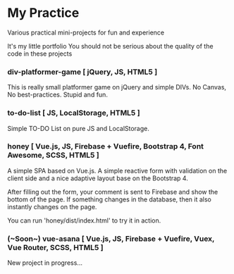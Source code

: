 # My Practice
Various practical mini-projects for fun and experience

It's my little portfolio
You should not be serious about the quality of the code in these projects


### div-platformer-game  [ jQuery, JS, HTML5 ]
This is really small platformer game on jQuery and simple DIVs. No Canvas, No best-practices.
Stupid and fun.


### to-do-list  [ JS, LocalStorage, HTML5 ]
Simple TO-DO List on pure JS and LocalStorage.


### honey  [ Vue.js, JS, Firebase + Vuefire, Bootstrap 4, Font Awesome, SCSS, HTML5 ]
A simple SPA based on Vue.js.
A simple reactive form with validation on the client side and a nice adaptive layout base on the Bootstrap 4.

After filling out the form, your comment is sent to Firebase and show the bottom of the page. If something changes in the database, then it also instantly changes on the page.

You can run 'honey/dist/index.html' to try it in action.


### (~Soon~) vue-asana  [ Vue.js, JS, Firebase + Vuefire, Vuex, Vue Router, SCSS, HTML5 ]
New project in progress...
